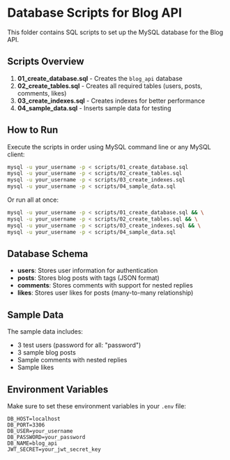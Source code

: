 # Database Scripts for Blog API

This folder contains SQL scripts to set up the MySQL database for the Blog API.

## Scripts Overview

1. **01_create_database.sql** - Creates the `blog_api` database
2. **02_create_tables.sql** - Creates all required tables (users, posts, comments, likes)
3. **03_create_indexes.sql** - Creates indexes for better performance
4. **04_sample_data.sql** - Inserts sample data for testing

## How to Run

Execute the scripts in order using MySQL command line or any MySQL client:

```bash
mysql -u your_username -p < scripts/01_create_database.sql
mysql -u your_username -p < scripts/02_create_tables.sql
mysql -u your_username -p < scripts/03_create_indexes.sql
mysql -u your_username -p < scripts/04_sample_data.sql
```

Or run all at once:

```bash
mysql -u your_username -p < scripts/01_create_database.sql && \
mysql -u your_username -p < scripts/02_create_tables.sql && \
mysql -u your_username -p < scripts/03_create_indexes.sql && \
mysql -u your_username -p < scripts/04_sample_data.sql
```

## Database Schema

- **users**: Stores user information for authentication
- **posts**: Stores blog posts with tags (JSON format)
- **comments**: Stores comments with support for nested replies
- **likes**: Stores user likes for posts (many-to-many relationship)

## Sample Data

The sample data includes:
- 3 test users (password for all: "password")
- 3 sample blog posts
- Sample comments with nested replies
- Sample likes

## Environment Variables

Make sure to set these environment variables in your `.env` file:

```
DB_HOST=localhost
DB_PORT=3306
DB_USER=your_username
DB_PASSWORD=your_password
DB_NAME=blog_api
JWT_SECRET=your_jwt_secret_key
```

